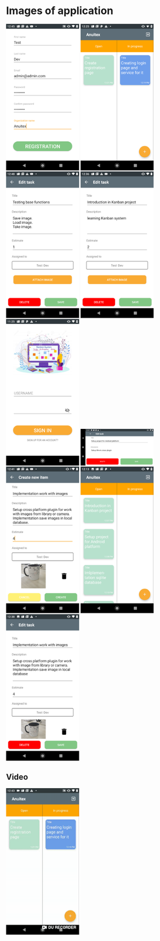 # Images of application

<img src="Images/1.png" width="200">
<img src="Images/2.png" width="200">
<img src="Images/3.png" width="200">
<img src="Images/4.png" width="200">
<img src="Images/5.png" width="200">
<img src="Images/6.png" width="200">
<img src="Images/7.png" width="200">
<img src="Images/8.png" width="200">
<img src="Images/9.png" width="200">

## Video

<img src="Images/Kanban.gif" width="200">
